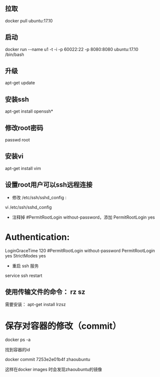 ## 拉取

 docker pull ubuntu:17.10

## 启动

docker run --name u1 -t -i -p 60022:22 -p 8080:8080 ubuntu:17.10 /bin/bash

## 升级

apt-get update

## 安装ssh

apt-get install openssh*

## 修改root密码

passwd root

## 安装vi

apt-get install vim

## 设置root用户可以ssh远程连接

- 修改 /etc/ssh/sshd_config :

vi /etc/ssh/sshd_config

- 注释掉 #PermitRootLogin without-password，添加 PermitRootLogin yes

# Authentication:
LoginGraceTime 120
#PermitRootLogin without-password
PermitRootLogin yes
StrictModes yes

- 重启 ssh  服务

service ssh restart

## 使用传输文件的命令： rz  sz
需要安装：  apt-get install lrzsz



#  保存对容器的修改（commit）

docker ps -a

找到容器的id

docker commit 7253e2e01b4f zhaoubuntu

这样在docker images 时会发现zhaoubuntu的镜像


